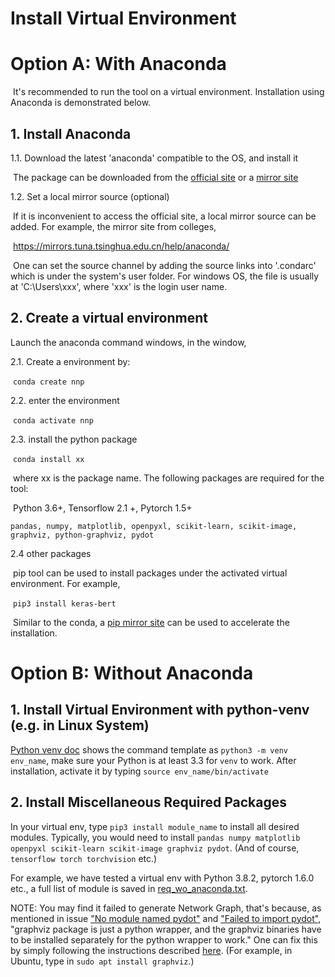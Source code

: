 #  Install Virtual Environment

# Option A: With Anaconda

​	It's recommended to run the tool on a virtual environment. Installation using Anaconda is demonstrated below.

## 1. Install Anaconda

1.1. Download the latest 'anaconda' compatible  to the OS, and install it

​		The package can be downloaded from the [official site](https://www.anaconda.com/products/individual) or a [mirror site](https://mirrors.tuna.tsinghua.edu.cn/anaconda/archive/)

1.2. Set a local mirror source (optional)

​		If it is inconvenient to access the official site,  a local mirror source can be added. For example, the mirror site from colleges,

​		https://mirrors.tuna.tsinghua.edu.cn/help/anaconda/

​		One can set the source channel by adding the source links into '.condarc' which is under the system's user folder. For windows OS, the file is usually at 'C:\Users\xxx', where 'xxx' is the login user name.



## 2. Create a virtual environment

Launch the anaconda command windows, in the window,

2.1. Create a environment by:

​			`conda create nnp`

2.2. enter the environment

​			`conda activate nnp`

2.3. install the python package

​			`conda install xx`

​		where xx is the package name. The following packages are required for the tool:

​		Python 3.6+, 	Tensorflow 2.1 +,  Pytorch 1.5+

    pandas,​ numpy,​ matplotlib,​ openpyxl, scikit-learn, scikit-image, graphviz, python-graphviz, pydot

2.4 other packages

​	pip tool can be used to install packages under the activated virtual environment. For example,

​			`pip3 install keras-bert`

​	Similar to the conda, a [pip mirror site](https://mirrors.tuna.tsinghua.edu.cn/help/pypi/) can be used to accelerate the installation.




# Option B: Without Anaconda

## 1. Install Virtual Environment with python-venv (e.g. in Linux System)
[Python venv doc](https://docs.python.org/3/tutorial/venv.html) shows the command template as `python3 -m venv env_name`, make sure your Python is at least 3.3 for `venv` to work.
After installation, activate it by typing `source env_name/bin/activate`

## 2. Install Miscellaneous Required Packages
In your virtual env, type `pip3 install module_name` to install all desired modules. Typically, you would need to install `pandas numpy matplotlib openpyxl scikit-learn scikit-image graphviz pydot`. (And of course, `tensorflow torch torchvision` etc.)

For example, we have tested a virtual env with Python 3.8.2, pytorch 1.6.0 etc., a full list of module is saved in [req_wo_anaconda.txt](https://github.com/BirenResearch/NNparser/blob/master/req_wo_anaconda.txt).

NOTE: You may find it failed to generate Network Graph, that's because, as mentioned in issue ["No module named pydot"](https://stackoverflow.com/questions/35177262/importerror-no-module-named-pydot-unable-to-import-pydot) and ["Failed to import pydot"](https://stackoverflow.com/questions/36886711/keras-runtimeerror-failed-to-import-pydot-after-installing-graphviz-and-pyd), "graphviz package is just a python wrapper, and the graphviz binaries have to be installed separately for the python wrapper to work." One can fix this by simply following the instructions described [here](https://graphviz.gitlab.io/download/). (For example, in Ubuntu, type in `sudo apt install graphviz`.)

